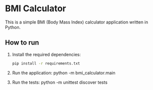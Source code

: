 # BMI Calculator

This is a simple BMI (Body Mass Index) calculator application written in Python.

## How to run

1. Install the required dependencies:
   ```sh
   pip install -r requirements.txt

2. Run the application:
   python -m bmi_calculator.main

3. Run the tests:
   python -m unittest discover tests
